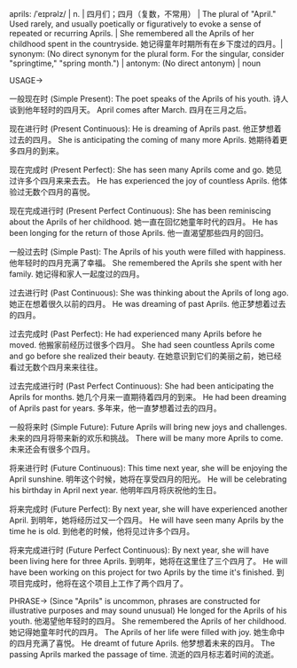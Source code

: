 aprils: /ˈeɪprəlz/ | n. | 四月们；四月（复数，不常用） |  The plural of "April."  Used rarely, and usually poetically or figuratively to evoke a sense of repeated or recurring Aprils.  |  She remembered all the Aprils of her childhood spent in the countryside. 她记得童年时期所有在乡下度过的四月。| synonym:  (No direct synonym for the plural form.  For the singular, consider "springtime," "spring month.") | antonym:  (No direct antonym) | noun

USAGE->

一般现在时 (Simple Present):
The poet speaks of the Aprils of his youth.  诗人谈到他年轻时的四月天。
April comes after March. 四月在三月之后。

现在进行时 (Present Continuous):
He is dreaming of Aprils past. 他正梦想着过去的四月。
She is anticipating the coming of many more Aprils. 她期待着更多四月的到来。

现在完成时 (Present Perfect):
She has seen many Aprils come and go. 她见过许多个四月来来去去。
He has experienced the joy of countless Aprils. 他体验过无数个四月的喜悦。

现在完成进行时 (Present Perfect Continuous):
She has been reminiscing about the Aprils of her childhood. 她一直在回忆她童年时代的四月。
He has been longing for the return of those Aprils. 他一直渴望那些四月的回归。

一般过去时 (Simple Past):
The Aprils of his youth were filled with happiness. 他年轻时的四月充满了幸福。
She remembered the Aprils she spent with her family. 她记得和家人一起度过的四月。

过去进行时 (Past Continuous):
She was thinking about the Aprils of long ago. 她正在想着很久以前的四月。
He was dreaming of past Aprils. 他正梦想着过去的四月。

过去完成时 (Past Perfect):
He had experienced many Aprils before he moved. 他搬家前经历过很多个四月。
She had seen countless Aprils come and go before she realized their beauty. 在她意识到它们的美丽之前，她已经看过无数个四月来来往往。

过去完成进行时 (Past Perfect Continuous):
She had been anticipating the Aprils for months. 她几个月来一直期待着四月的到来。
He had been dreaming of Aprils past for years. 多年来，他一直梦想着过去的四月。


一般将来时 (Simple Future):
Future Aprils will bring new joys and challenges. 未来的四月将带来新的欢乐和挑战。
There will be many more Aprils to come. 未来还会有很多个四月。

将来进行时 (Future Continuous):
This time next year, she will be enjoying the April sunshine. 明年这个时候，她将在享受四月的阳光。
He will be celebrating his birthday in April next year. 他明年四月将庆祝他的生日。

将来完成时 (Future Perfect):
By next year, she will have experienced another April. 到明年，她将经历过又一个四月。
He will have seen many Aprils by the time he is old. 到他老的时候，他将见过许多个四月。


将来完成进行时 (Future Perfect Continuous):
By next year, she will have been living here for three Aprils. 到明年，她将在这里住了三个四月了。
He will have been working on this project for two Aprils by the time it's finished. 到项目完成时，他将在这个项目上工作了两个四月了。



PHRASE-> (Since "Aprils" is uncommon, phrases are constructed for illustrative purposes and may sound unusual)
He longed for the Aprils of his youth. 他渴望他年轻时的四月。
She remembered the Aprils of her childhood. 她记得她童年时代的四月。
The Aprils of her life were filled with joy. 她生命中的四月充满了喜悦。
He dreamt of future Aprils. 他梦想着未来的四月。
The passing Aprils marked the passage of time.  流逝的四月标志着时间的流逝。


